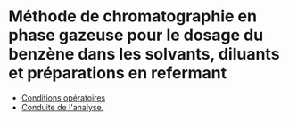 # Méthode de chromatographie en phase gazeuse pour le dosage du benzène dans les solvants, diluants et préparations en refermant

- [Conditions opératoires](conditions-operatoires)
- [Conduite de l'analyse.](conduite-de-l-analyse)
